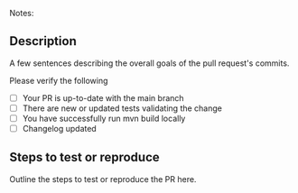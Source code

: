 Notes:

## Description
A few sentences describing the overall goals of the pull request's commits.

Please verify the following
- [ ] Your PR is up-to-date with the main branch
- [ ] There are new or updated tests validating the change
- [ ] You have successfully run mvn build locally
- [ ] Changelog updated

## Steps to test or reproduce
Outline the steps to test or reproduce the PR here.
